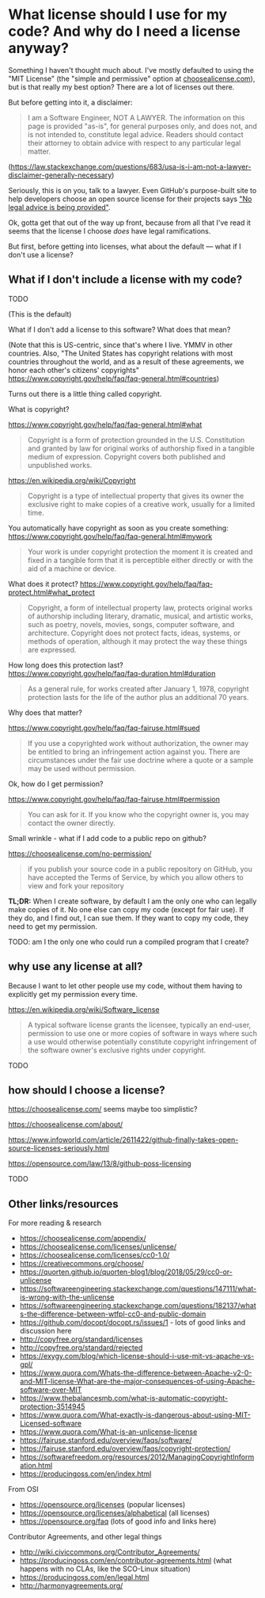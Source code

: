 # What license should I use for my code? And why do I need a license anyway?

Something I haven't thought much about. I've mostly defaulted to using the "MIT License" (the "simple and permissive" option at [choosealicense.com](https://choosealicense.com/)), but is that really my best option? There are a lot of licenses out there.

But before getting into it, a disclaimer:

> I am a Software Engineer, NOT A LAWYER. The information on this page is provided "as-is", for general purposes only, and does not, and is not intended to, constitute legal advice. Readers should contact their attorney to obtain advice with respect to any particular legal matter.

(https://law.stackexchange.com/questions/683/usa-is-i-am-not-a-lawyer-disclaimer-generally-necessary)


Seriously, this is on you, talk to a lawyer. Even GitHub's purpose-built site to help developers choose an open source license for their projects says ["No legal advice is being provided"](https://choosealicense.com/terms-of-service/).


Ok, gotta get that out of the way up front, because from all that I've read it seems that the license I choose _does_ have legal ramifications.

But first, before getting into licenses, what about the default — what if I don't use a license?


## What if I don't include a license with my code?

TODO

(This is the default)

What if I don't add a license to this software? What does that mean?

(Note that this is US-centric, since that's where I live. YMMV in other countries. Also, "The United States has copyright relations with most countries throughout the world, and as a result of these agreements, we honor each other's citizens' copyrights" https://www.copyright.gov/help/faq/faq-general.html#countries)

Turns out there is a little thing called copyright.

What is copyright?

https://www.copyright.gov/help/faq/faq-general.html#what

> Copyright is a form of protection grounded in the U.S. Constitution and granted by law for original works of authorship fixed in a tangible medium of expression. Copyright covers both published and unpublished works.

https://en.wikipedia.org/wiki/Copyright

> Copyright is a type of intellectual property that gives its owner the exclusive right to make copies of a creative work, usually for a limited time.

You automatically have copyright as soon as you create something: https://www.copyright.gov/help/faq/faq-general.html#mywork

> Your work is under copyright protection the moment it is created and fixed in a tangible form that it is perceptible either directly or with the aid of a machine or device.

What does it protect? https://www.copyright.gov/help/faq/faq-protect.html#what_protect

> Copyright, a form of intellectual property law, protects original works of authorship including literary, dramatic, musical, and artistic works, such as poetry, novels, movies, songs, computer software, and architecture. Copyright does not protect facts, ideas, systems, or methods of operation, although it may protect the way these things are expressed.

How long does this protection last? https://www.copyright.gov/help/faq/faq-duration.html#duration

> As a general rule, for works created after January 1, 1978, copyright protection lasts for the life of the author plus an additional 70 years.

Why does that matter?

https://www.copyright.gov/help/faq/faq-fairuse.html#sued

> If you use a copyrighted work without authorization, the owner may be entitled to bring an infringement action against you. There are circumstances under the fair use doctrine where a quote or a sample may be used without permission.

Ok, how do I get permission?

https://www.copyright.gov/help/faq/faq-fairuse.html#permission

> You can ask for it. If you know who the copyright owner is, you may contact the owner directly.

Small wrinkle - what if I add code to a public repo on github?

https://choosealicense.com/no-permission/

> if you publish your source code in a public repository on GitHub, you have accepted the Terms of Service, by which you allow others to view and fork your repository



**TL;DR:** When I create software, by default I am the only one who can legally make copies of it. No one else can copy my code (except for fair use). If they do, and I find out, I can sue them. If they want to copy my code, they need to get my permission.

TODO: am I the only one who could run a compiled program that I create?


## why use any license at all?

Because I want to let other people use my code, without them having to explicitly get my permission every time.

https://en.wikipedia.org/wiki/Software_license

> A typical software license grants the licensee, typically an end-user, permission to use one or more copies of software in ways where such a use would otherwise potentially constitute copyright infringement of the software owner's exclusive rights under copyright. 

TODO


## how should I choose a license?

https://choosealicense.com/ seems maybe too simplistic?

https://choosealicense.com/about/

https://www.infoworld.com/article/2611422/github-finally-takes-open-source-licenses-seriously.html

https://opensource.com/law/13/8/github-poss-licensing

TODO


## Other links/resources

For more reading & research

* https://choosealicense.com/appendix/
* https://choosealicense.com/licenses/unlicense/
* https://choosealicense.com/licenses/cc0-1.0/
* https://creativecommons.org/choose/
* https://quorten.github.io/quorten-blog1/blog/2018/05/29/cc0-or-unlicense
* https://softwareengineering.stackexchange.com/questions/147111/what-is-wrong-with-the-unlicense
* https://softwareengineering.stackexchange.com/questions/182137/whats-the-difference-between-wtfpl-cc0-and-public-domain
* https://github.com/docopt/docopt.rs/issues/1 - lots of good links and discussion here
* http://copyfree.org/standard/licenses
* http://copyfree.org/standard/rejected
* https://exygy.com/blog/which-license-should-i-use-mit-vs-apache-vs-gpl/
* https://www.quora.com/Whats-the-difference-between-Apache-v2-0-and-MIT-license-What-are-the-major-consequences-of-using-Apache-software-over-MIT
* https://www.thebalancesmb.com/what-is-automatic-copyright-protection-3514945
* https://www.quora.com/What-exactly-is-dangerous-about-using-MIT-Licensed-software
* https://www.quora.com/What-is-an-unlicense-license
* https://fairuse.stanford.edu/overview/faqs/software/
* https://fairuse.stanford.edu/overview/faqs/copyright-protection/
* https://softwarefreedom.org/resources/2012/ManagingCopyrightInformation.html
* https://producingoss.com/en/index.html

From OSI

* https://opensource.org/licenses (popular licenses)
* https://opensource.org/licenses/alphabetical (all licenses)
* https://opensource.org/faq (lots of good info and links here)

Contributor Agreements, and other legal things

* http://wiki.civiccommons.org/Contributor_Agreements/
* https://producingoss.com/en/contributor-agreements.html (what happens with no CLAs, like the SCO-Linux situation)
* https://producingoss.com/en/legal.html
* http://harmonyagreements.org/
